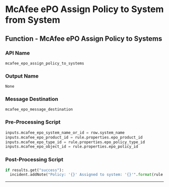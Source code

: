 <!--
    DO NOT MANUALLY EDIT THIS FILE
    THIS FILE IS AUTOMATICALLY GENERATED WITH resilient-sdk codegen
-->

# McAfee ePO Assign Policy to System from System

## Function - McAfee ePO Assign Policy to Systems

### API Name
`mcafee_epo_assign_policy_to_systems`

### Output Name
`None`

### Message Destination
`mcafee_epo_message_destination`

### Pre-Processing Script
```python
inputs.mcafee_epo_system_name_or_id = row.system_name
inputs.mcafee_epo_product_id = rule.properties.epo_product_id
inputs.mcafee_epo_type_id = rule.properties.epo_policy_type_id
inputs.mcafee_epo_object_id = rule.properties.epo_policy_id
```

### Post-Processing Script
```python
if results.get("success"):
  incident.addNote("Policy: '{}' Assigned to system: '{}'".format(rule.properties.epo_policy_id, row.system_name))
```

---

